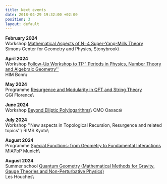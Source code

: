 ```yaml
---
title: Next events
date: 2018-04-29 19:32:00 +02:00
position: 3
layout: default
---
```


**February 2024**\
Workshop [Mathematical Aspects of N=4 Super-Yang-Mills Theory](https://scgp.stonybrook.edu/archives/39835)\
Simons Center for Geometry and Physics, Stonybrook\\

**April 2024**\
Workshop [Follow-Up Workshop to TP ''Periods in Physics, Number Theory and Algebraic Geometry''](https://www.him.uni-bonn.de/events/scientific-events/single-scientific-events/follow-up-tp-number-theory-2024/participants/)\
HIM Bonn\\

**May 2024**\
Programme [Resurgence and Modularity in QFT and String Theory](https://www.ggi.infn.it/showevent.pl?id=471)\
GGI Florence\\

**June 2024**\
Workshop [Beyond Elliptic Polylogarithms](http://webfiles.birs.ca/events/2024/5-day-workshops/24w5189)\ 
CMO Oaxaca\\

**July 2024**\
Workshop ''New aspects in Topological Recursion, Resurgence and related topics''\ 
RIMS Kyoto\\

**August 2024**\
Programme [Special Functions: from Geometry to Fundamental Interactions](https://www.munich-iapbp.de/special-functions)\
MIAPbP Munich\\

**August 2024**\
Summer school [Quantum Geometry (Mathematical Methods for Gravity, Gauge Theories and Non-Perturbative Physics)](https://houches24.github.io/)\
Les Houches\\